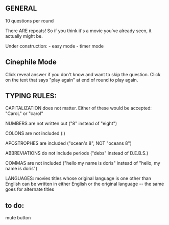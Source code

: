 ## GENERAL

10 questions per round

There ARE repeats! So if you think it's a movie you've already seen, it actually might be.

Under construction: - easy mode - timer mode

## Cinephile Mode

Click reveal answer if you don't know and want to skip the question.
Click on the text that says "play again" at end of round to play again.

## TYPING RULES:

CAPITALIZATION does not matter. Either of these would be accepted: "CaroL" or "carol"

NUMBERS are not written out ("8" instead of "eight")

COLONS are not included (:)

APOSTROPHES are included ("ocean's 8", NOT "oceans 8")

ABBREVIATIONS do not include periods ("debs" instead of D.E.B.S.)

COMMAS are not included ("hello my name is doris" instead of "hello, my name is doris")

LANGUAGES: movies titles whose original language is one other than English can be written in either English or the original language -- the same goes for alternate titles

## to do:

mute button
